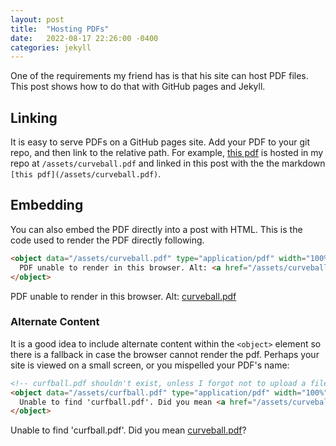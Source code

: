 ```yaml
---
layout: post
title:  "Hosting PDFs"
date:   2022-08-17 22:26:00 -0400
categories: jekyll
---
```


One of the requirements my friend has is that his site can host PDF files. This post shows how to do that with GitHub pages and Jekyll.

## Linking
It is easy to serve PDFs on a GitHub pages site. Add your PDF to your git repo, and then link to the relative path. For example, [this pdf](/assets/curveball.pdf) is hosted in my repo at `/assets/curveball.pdf` and linked in this post with the the markdown `[this pdf](/assets/curveball.pdf)`.

## Embedding
You can also embed the PDF directly into a post with HTML. This is the code used to render the PDF directly following.
```html
<object data="/assets/curveball.pdf" type="application/pdf" width="100%" height="350">
  PDF unable to render in this browser. Alt: <a href="/assets/curveball.pdf">curveball.pdf</a>
</object>
```
<object data="/assets/curveball.pdf" type="application/pdf" width="100%" height="350">
  PDF unable to render in this browser. Alt: <a href="/assets/curveball.pdf">curveball.pdf</a>
</object>

### Alternate Content
It is a good idea to include alternate content within the `<object>` element so there is a fallback in case the browser cannot render the pdf. Perhaps your site is viewed on a small screen, or you mispelled your PDF's name:
```html
<!-- curfball.pdf shouldn't exist, unless I forgot not to upload a file of the same name -->
<object data="/assets/curfball.pdf" type="application/pdf" width="100%" height="350">
  Unable to find 'curfball.pdf'. Did you mean <a href="/assets/curveball.pdf">curveball.pdf</a>?
</object>
```

<object data="/assets/curfball.pdf" type="application/pdf" width="100%" height="350">
  Unable to find 'curfball.pdf'. Did you mean <a href="/assets/curveball.pdf">curveball.pdf</a>?
</object>
